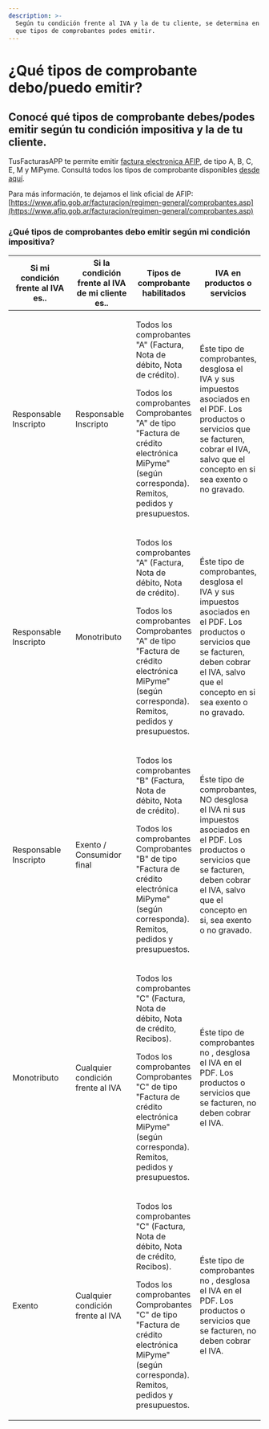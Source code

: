 ```yaml
---
description: >-
  Según tu condición frente al IVA y la de tu cliente, se determina en Argentina
  que tipos de comprobantes podes emitir.
---
```


# ¿Qué tipos de comprobante debo/puedo emitir?

## Conocé qué tipos de comprobante debes/podes emitir según tu condición impositiva y la de tu cliente.

TusFacturasAPP te permite emitir [factura electronica AFIP](https://www.tusfacturas.app/factura-electronica-afip.html), de tipo A, B, C, E, M y MiPyme. Consultá todos los tipos de comprobante disponibles [desde aquí](parametros/tablas-de-referencia.md).

Para más información, te dejamos el link oficial de AFIP: [https://www.afip.gob.ar/facturacion/regimen-general/comprobantes.asp](https://www.afip.gob.ar/facturacion/regimen-general/comprobantes.asp)

### ¿Qué tipos de comprobantes debo emitir según mi condición impositiva?

<table><thead><tr><th width="183">Si mi condición frente al IVA es..</th><th width="150">Si la condición frente al IVA de mi cliente es..</th><th>Tipos de comprobante habilitados</th><th>IVA en productos o servicios</th></tr></thead><tbody><tr><td>Responsable Inscripto</td><td>Responsable Inscripto</td><td><p>Todos los comprobantes "A" (Factura, Nota de débito, Nota de crédito).</p><p>Todos los comprobantes Comprobantes "A" de tipo "Factura de crédito electrónica MiPyme" (según corresponda). Remitos, pedidos y presupuestos.  </p></td><td>Éste tipo de comprobantes, desglosa el IVA y sus impuestos asociados en el PDF. Los productos o servicios que se facturen, cobrar el IVA, salvo que el concepto en si sea exento o no gravado.</td></tr><tr><td>Responsable Inscripto</td><td>Monotributo</td><td><p>Todos los comprobantes "A" (Factura, Nota de débito, Nota de crédito).</p><p>Todos los comprobantes Comprobantes "A" de tipo "Factura de crédito electrónica MiPyme" (según corresponda). Remitos, pedidos y presupuestos.</p></td><td>Éste tipo de comprobantes, desglosa el IVA y sus impuestos asociados en el PDF. Los productos o servicios que se facturen, deben cobrar el IVA, salvo que el concepto en si sea exento o no gravado.</td></tr><tr><td>Responsable Inscripto</td><td>Exento / Consumidor final</td><td><p>Todos los comprobantes "B" (Factura, Nota de débito, Nota de crédito).</p><p>Todos los comprobantes Comprobantes "B" de tipo "Factura de crédito electrónica MiPyme" (según corresponda). Remitos, pedidos y presupuestos.</p></td><td>Éste tipo de comprobantes, NO desglosa el IVA ni sus impuestos asociados en el PDF. Los productos o servicios que se facturen, deben cobrar el IVA, salvo que el concepto en si, sea exento o no gravado.</td></tr><tr><td>Monotributo</td><td>Cualquier condición frente al IVA</td><td><p>Todos los comprobantes "C" (Factura, Nota de débito, Nota de crédito, Recibos).</p><p>Todos los comprobantes Comprobantes "C" de tipo "Factura de crédito electrónica MiPyme" (según corresponda). Remitos, pedidos y presupuestos.</p></td><td>Éste tipo de comprobantes no , desglosa el IVA en el PDF. Los productos o servicios que se facturen, no deben cobrar el IVA.</td></tr><tr><td>Exento</td><td>Cualquier condición frente al IVA</td><td><p>Todos los comprobantes "C" (Factura, Nota de débito, Nota de crédito, Recibos).</p><p>Todos los comprobantes Comprobantes "C" de tipo "Factura de crédito electrónica MiPyme" (según corresponda). Remitos, pedidos y presupuestos.</p></td><td>Éste tipo de comprobantes no , desglosa el IVA en el PDF. Los productos o servicios que se facturen, no deben cobrar el IVA.</td></tr></tbody></table>
